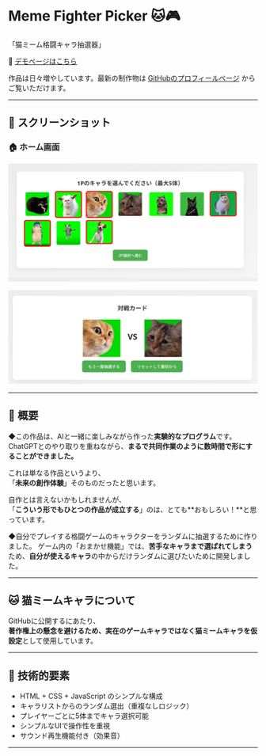 # Meme Fighter Picker 🐱🎮  
「猫ミーム格闘キャラ抽選器」


🔗 [デモページはこちら](https://tsushima-r.github.io/Meme-Fighter-Picker/)

作品は日々増やしています。最新の制作物は [GitHubのプロフィールページ](https://github.com/tsushima-r) からご覧いただけます。



---
## 📸 スクリーンショット  

### 🏠 ホーム画面  
![ホーム画面](images/screenshot1.png)

![抽選結果画面](images/screenshot2.png)

---

## 📌 概要  

◆この作品は、AIと一緒に楽しみながら作った**実験的なプログラム**です。  
ChatGPTとのやり取りを重ねながら、**まるで共同作業のように数時間で形にすることができました。**

これは単なる作品というより、  
「**未来の創作体験**」そのものだったと思います。

自作とは言えないかもしれませんが、  
「**こういう形でもひとつの作品が成立する**」のは、とても**おもしろい！**と思っています。


◆自分でプレイする格闘ゲームのキャラクターをランダムに抽選するために作りました。
ゲーム内の「おまかせ機能」では、**苦手なキャラまで選ばれてしまう**ため、**自分が使えるキャラ**の中からだけランダムに選びたいために開発しました。

---

## 🐱 猫ミームキャラについて  

GitHubに公開するにあたり、  
**著作権上の懸念を避けるため、実在のゲームキャラではなく猫ミームキャラを仮設定**として使用しています。

---

## 🧪 技術的要素  

- HTML + CSS + JavaScript のシンプルな構成  
- キャラリストからのランダム選出（重複なしロジック）  
- プレイヤーごとに5体までキャラ選択可能  
- シンプルなUIで操作性を重視  
- サウンド再生機能付き（効果音）

---




